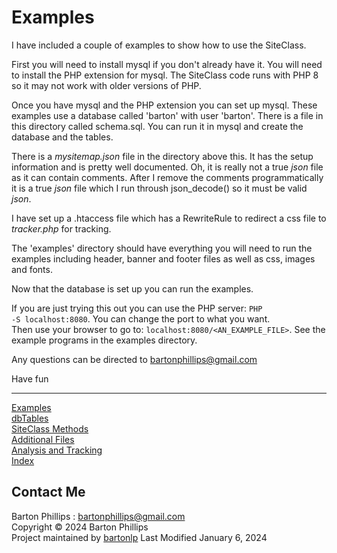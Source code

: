 # Examples

I have included a couple of examples to show how to use the SiteClass.

First you will need to install mysql if you don't already have it. You will need to install the PHP extension for mysql. The SiteClass code
runs with PHP 8 so it may not work with older versions of PHP.

Once you have mysql and the PHP extension you can set up mysql. These examples use a database called 'barton' with user 'barton'. There is
a file in this directory called schema.sql. You can run it in mysql and create the database and the tables.

There is a *mysitemap.json* file in the directory above this. It has the setup information and is pretty well documented. Oh, it is really
not a true *json* file as it can contain comments. After I remove the comments programmatically it is a true *json* file which I run
throush json_decode() so it must be valid *json*.

I have set up a .htaccess file which has a RewriteRule to redirect a css file to *tracker.php* for tracking.

The 'examples' directory should have everything you will need to run the examples including header, banner and footer files as well as css, 
images and fonts.

Now that the database is set up you can run the examples.

If you are just trying this out you can use the PHP server: <code>PHP -S localhost:8080</code>. You can change the port to what you want.   
Then use your browser to go to: <code>localhost:8080/&lt;AN_EXAMPLE_FILE&gt;</code>. See the example programs in the examples directory.

Any questions can be directed to bartonphillips@gmail.com

Have fun

---

[Examples](examplereadme.html)  
[dbTables](dbTables.html)  
[SiteClass Methods](siteclass.html)  
[Additional Files](files.html)  
[Analysis and Tracking](analysis.html)  
[Index](index.html)

## Contact Me

Barton Phillips : [bartonphillips@gmail.com](mailto://bartonphillips@gmail.com)  
Copyright &copy; 2024 Barton Phillips  
Project maintained by [bartonlp](https://github.com/bartonlp)
Last Modified January 6, 2024
